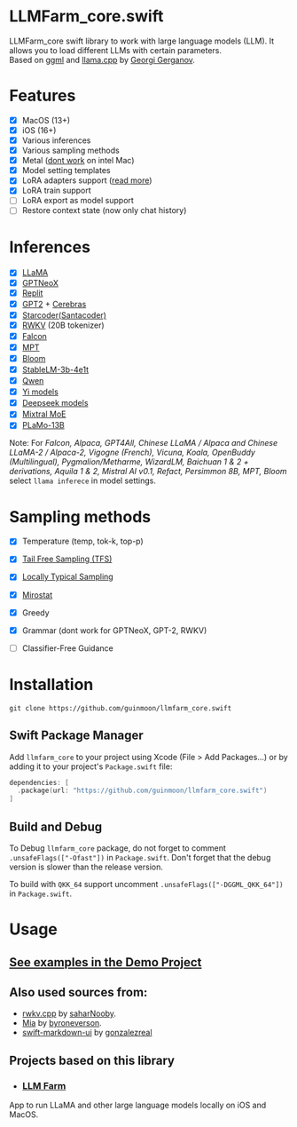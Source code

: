 # LLMFarm_core.swift
LLMFarm_core swift library to work with large language models (LLM). It allows you to load different LLMs with certain parameters.<br>
Based on [ggml](https://github.com/ggerganov/ggml) and [llama.cpp](https://github.com/ggerganov/llama.cpp) by [Georgi Gerganov](https://github.com/ggerganov).

# Features

- [x] MacOS (13+)
- [x] iOS (16+)
- [x] Various inferences
- [x] Various sampling methods
- [x] Metal ([dont work](https://github.com/ggerganov/llama.cpp/issues/2407#issuecomment-1699544808) on intel Mac)
- [x] Model setting templates
- [x] LoRA adapters support ([read more](https://github.com/guinmoon/LLMFarm/blob/main/lora.md))
- [x] LoRA train support
- [ ] LoRA export as model support
- [ ] Restore context state (now only chat history) 

# Inferences

- [x] [LLaMA](https://arxiv.org/abs/2302.13971) <img src="dist/metal-96x96_2x.png" width="16px" heigth="16px">
- [x] [GPTNeoX](https://huggingface.co/docs/transformers/model_doc/gpt_neox)
- [x] [Replit](https://huggingface.co/replit/replit-code-v1-3b)
- [x] [GPT2](https://huggingface.co/docs/transformers/model_doc/gpt2) + [Cerebras](https://arxiv.org/abs/2304.03208) <img src="dist/metal-96x96_2x.png" width="16px" heigth="16px">
- [x] [Starcoder(Santacoder)](https://huggingface.co/bigcode/santacoder) <img src="dist/metal-96x96_2x.png" width="16px" heigth="16px">
- [x] [RWKV](https://huggingface.co/docs/transformers/model_doc/rwkv) (20B tokenizer)
- [x] [Falcon](https://github.com/cmp-nct/ggllm.cpp) <img src="dist/metal-96x96_2x.png" width="16px" heigth="16px">
- [x] [MPT](https://huggingface.co/guinmoon/mpt-7b-storywriter-GGUF) <img src="dist/metal-96x96_2x.png" width="16px" heigth="16px">
- [x] [Bloom](https://huggingface.co/guinmoon/bloomz-1b7-gguf) <img src="dist/metal-96x96_2x.png" width="16px" heigth="16px">
- [x] [StableLM-3b-4e1t](https://huggingface.co/stabilityai/stablelm-3b-4e1t) <img src="dist/metal-96x96_2x.png" width="16px" heigth="16px">
- [x] [Qwen](https://huggingface.co/Qwen/Qwen-7B) <img src="dist/metal-96x96_2x.png" width="16px" heigth="16px">
- [x] [Yi models](https://huggingface.co/models?search=01-ai/Yi) <img src="dist/metal-96x96_2x.png" width="16px" heigth="16px">
- [x] [Deepseek models](https://huggingface.co/models?search=deepseek-ai/deepseek) <img src="dist/metal-96x96_2x.png" width="16px" heigth="16px">
- [x] [Mixtral MoE](https://huggingface.co/models?search=mistral-ai/Mixtral) <img src="dist/metal-96x96_2x.png" width="16px" heigth="16px">
- [x] [PLaMo-13B](https://github.com/ggerganov/llama.cpp/pull/3557) <img src="dist/metal-96x96_2x.png" width="16px" heigth="16px">
  
Note: For *Falcon, Alpaca, GPT4All, Chinese LLaMA / Alpaca and Chinese LLaMA-2 / Alpaca-2, Vigogne (French), Vicuna, Koala, OpenBuddy (Multilingual), Pygmalion/Metharme, WizardLM, Baichuan 1 & 2 + derivations, Aquila 1 & 2, Mistral AI v0.1, Refact, Persimmon 8B, MPT, Bloom* select `llama inferece` in model settings.

# Sampling methods
- [x] Temperature (temp, tok-k, top-p)
- [x] [Tail Free Sampling (TFS)](https://www.trentonbricken.com/Tail-Free-Sampling/)
- [x] [Locally Typical Sampling](https://arxiv.org/abs/2202.00666)
- [x] [Mirostat](https://arxiv.org/abs/2007.14966)
- [x] Greedy
- [x] Grammar (dont work for GPTNeoX, GPT-2, RWKV)
- [ ] Classifier-Free Guidance


# Installation
```
git clone https://github.com/guinmoon/llmfarm_core.swift
```

## Swift Package Manager

Add `llmfarm_core` to your project using Xcode (File > Add Packages...) or by adding it to your project's `Package.swift` file:

```swift
dependencies: [
  .package(url: "https://github.com/guinmoon/llmfarm_core.swift")
]
```

## Build and Debug 

To Debug `llmfarm_core` package, do not forget to comment `.unsafeFlags(["-Ofast"])` in `Package.swift`.
Don't forget that the debug version is slower than the release version.

To build with `QKK_64` support uncomment `.unsafeFlags(["-DGGML_QKK_64"])` in `Package.swift`.

# Usage

## [See examples in the Demo Project](/DemoProject)

## Also used sources from:
* [rwkv.cpp](https://github.com/saharNooby/rwkv.cpp) by [saharNooby](https://github.com/saharNooby).
* [Mia](https://github.com/byroneverson/Mia) by [byroneverson](https://github.com/byroneverson).
* [swift-markdown-ui](https://github.com/gonzalezreal/swift-markdown-ui) by [gonzalezreal](https://github.com/gonzalezreal)

## Projects based on this library
 * ### [LLM Farm](https://github.com/guinmoon/LLMFarm)
App to run LLaMA and other large language models locally on iOS and MacOS.
